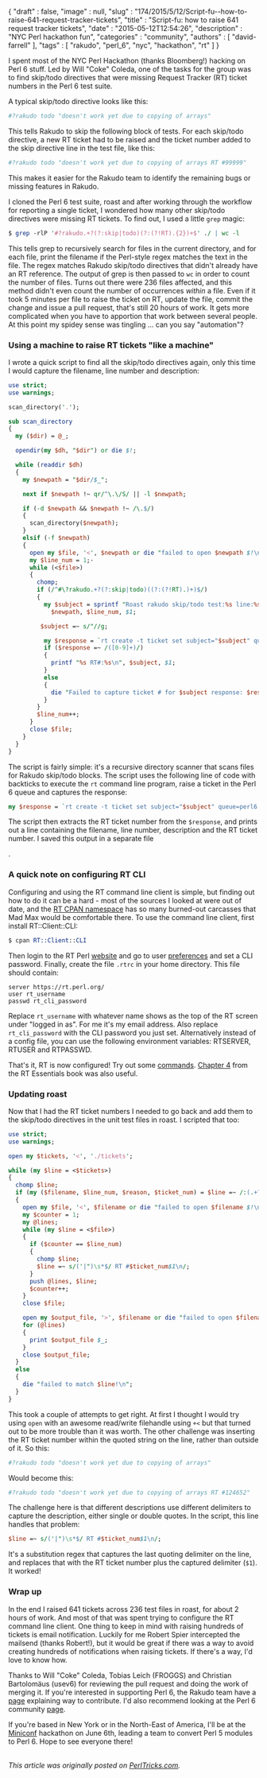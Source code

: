 {
   "draft" : false,
   "image" : null,
   "slug" : "174/2015/5/12/Script-fu--how-to-raise-641-request-tracker-tickets",
   "title" : "Script-fu: how to raise 641 request tracker tickets",
   "date" : "2015-05-12T12:54:26",
   "description" : "NYC Perl hackathon fun",
   "categories" : "community",
   "authors" : [
      "david-farrell"
   ],
   "tags" : [
      "rakudo",
      "perl_6",
      "nyc",
      "hackathon",
      "rt"
   ]
}


I spent most of the NYC Perl Hackathon (thanks Bloomberg!) hacking on Perl 6 stuff. Led by Will "Coke" Coleda, one of the tasks for the group was to find skip/todo directives that were missing Request Tracker (RT) ticket numbers in the Perl 6 test suite.

A typical skip/todo directive looks like this:

```perl
#?rakudo todo "doesn't work yet due to copying of arrays"
```

This tells Rakudo to skip the following block of tests. For each skip/todo directive, a new RT ticket had to be raised and the ticket number added to the skip directive line in the test file, like this:

```perl
#?rakudo todo "doesn't work yet due to copying of arrays RT #99999"
```

This makes it easier for the Rakudo team to identify the remaining bugs or missing features in Rakudo.

I cloned the Perl 6 test suite, roast and after working through the workflow for reporting a single ticket, I wondered how many other skip/todo directives were missing RT tickets. To find out, I used a little `grep` magic:

```perl
$ grep -rlP '#?rakudo.+?(?:skip|todo)(?:(?!RT).{2})+$' ./ | wc -l
```

This tells grep to recursively search for files in the current directory, and for each file, print the filename if the Perl-style regex matches the text in the file. The regex matches Rakudo skip/todo directives that didn't already have an RT reference. The output of grep is then passed to `wc` in order to count the number of files. Turns out there were 236 files affected, and this method didn't even count the number of occurrences *within* a file. Even if it took 5 minutes per file to raise the ticket on RT, update the file, commit the change and issue a pull request, that's still 20 hours of work. It gets more complicated when you have to apportion that work between several people. At this point my spidey sense was tingling ... can you say "automation"?

### Using a machine to raise RT tickets "like a machine"

I wrote a quick script to find all the skip/todo directives again, only this time I would capture the filename, line number and description:

```perl
use strict;
use warnings;

scan_directory('.');

sub scan_directory
{
  my ($dir) = @_;

  opendir(my $dh, "$dir") or die $!;

  while (readdir $dh)
  {
    my $newpath = "$dir/$_";

    next if $newpath !~ qr/^\.\/S/ || -l $newpath;

    if (-d $newpath && $newpath !~ /\.$/)
    {
      scan_directory($newpath);
    }
    elsif (-f $newpath)
    {
      open my $file, '<', $newpath or die "failed to open $newpath $!\n";
      my $line_num = 1;·
      while (<$file>)
      {
        chomp;
        if (/^#\?rakudo.+?(?:skip|todo)((?:(?!RT).)+)$/)
        {
          my $subject = sprintf "Roast rakudo skip/todo test:%s line:%s reason:%s",
            $newpath, $line_num, $1;

         $subject =~ s/"//g;

          my $response = `rt create -t ticket set subject="$subject" queue=perl6 priority=0`;
          if ($response =~ /([0-9]+)/)
          {
            printf "%s RT#:%s\n", $subject, $1;
          }
          else
          {
            die "Failed to capture ticket # for $subject response: $response";
          }
        }
        $line_num++;
      }
      close $file;
    }
  }
}
```

The script is fairly simple: it's a recursive directory scanner that scans files for Rakudo skip/todo blocks. The script uses the following line of code with backticks to execute the `rt` command line program, raise a ticket in the Perl 6 queue and captures the response:

```perl
my $response = `rt create -t ticket set subject="$subject" queue=perl6 priority=0`;
```

The script then extracts the RT ticket number from the `$response`, and prints out a line containing the filename, line number, description and the RT ticket number. I saved this output in a separate file

.

### A quick note on configuring RT CLI

Configuring and using the RT command line client is simple, but finding out how to do it can be a hard - most of the sources I looked at were out of date, and the [RT CPAN namespace](https://metacpan.org/search?q=RT&size=20) has so many burned-out carcasses that Mad Max would be comfortable there. To use the command line client, first install RT::Client::CLI:

```perl
$ cpan RT::Client::CLI
```

Then login to the RT Perl [website](http://rt.perl.org/) and go to user [preferences](https://rt.perl.org/User/Prefs.html) and set a CLI password. Finally, create the file `.rtrc` in your home directory. This file should contain:

    server https://rt.perl.org/
    user rt_username
    passwd rt_cli_password

Replace `rt_username` with whatever name shows as the top of the RT screen under "logged in as". For me it's my email address. Also replace `rt_cli_password` with the CLI password you just set. Alternatively instead of a config file, you can use the following environment variables: RTSERVER, RTUSER and RTPASSWD.

That's it, RT is now configured! Try out some [commands](http://requesttracker.wikia.com/wiki/CLI). [Chapter 4](https://www.safaribooksonline.com/library/view/rt-essentials/0596006683/ch04.html) from the RT Essentials book was also useful.

### Updating roast

Now that I had the RT ticket numbers I needed to go back and add them to the skip/todo directives in the unit test files in roast. I scripted that too:

```perl
use strict;
use warnings;

open my $tickets, '<', './tickets';

while (my $line = <$tickets>)
{
  chomp $line;
  if (my ($filename, $line_num, $reason, $ticket_num) = $line =~ /:(.+?) .+?:(.+?) .+?:(.+?) .+?:(.+?)$/)
  {
    open my $file, '<', $filename or die "failed to open $filename $!\n";
    my $counter = 1;
    my @lines;
    while (my $line = <$file>)
    {
      if ($counter == $line_num)
      {
        chomp $line;
        $line =~ s/('|")\s*$/ RT #$ticket_num$1\n/;
      }
      push @lines, $line;
      $counter++;
    }
    close $file;

    open my $output_file, '>', $filename or die "failed to open $filename $!\n";
    for (@lines)
    {
      print $output_file $_;
    }
    close $output_file;
  }
  else
  {
    die "failed to match $line!\n";
  }
}
```

This took a couple of attempts to get right. At first I thought I would try using `open` with an awesome read/write filehandle using `+<` but that turned out to be more trouble than it was worth. The other challenge was inserting the RT ticket number within the quoted string on the line, rather than outside of it. So this:

```perl
#?rakudo todo "doesn't work yet due to copying of arrays"
```

Would become this:

```perl
#?rakudo todo "doesn't work yet due to copying of arrays RT #124652"
```

The challenge here is that different descriptions use different delimiters to capture the description, either single or double quotes. In the script, this line handles that problem:

```perl
$line =~ s/('|")\s*$/ RT #$ticket_num$1\n/;
```

It's a substitution regex that captures the last quoting delimiter on the line, and replaces that with the RT ticket number plus the captured delimiter (`$1`). It worked!

### Wrap up

In the end I raised 641 tickets across 236 test files in roast, for about 2 hours of work. And most of that was spent trying to configure the RT command line client. One thing to keep in mind with raising hundreds of tickets is email notification. Luckily for me Robert Spier intercepted the mailsend (thanks Robert!), but it would be great if there was a way to avoid creating hundreds of notifications when raising tickets. If there's a way, I'd love to know how.

Thanks to Will "Coke" Coleda, Tobias Leich (FROGGS) and Christian Bartolomäus (usev6) for reviewing the pull request and doing the work of merging it. If you're interested in supporting Perl 6, the Rakudo team have a [page](http://rakudo.org/how-to-help/) explaining way to contribute. I'd also recommend looking at the Perl 6 community [page](http://perl6.org/community/).

If you're based in New York or in the North-East of America, I'll be at the [Miniconf](http://mini-conf.com) hackathon on June 6th, leading a team to convert Perl 5 modules to Perl 6. Hope to see everyone there!

\
*This article was originally posted on [PerlTricks.com](http://perltricks.com).*
